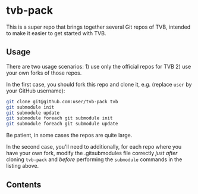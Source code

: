 # tvb-pack

This is a super repo that brings together several Git repos of TVB,
intended to make it easier to get started with TVB.

## Usage

There are two usage scenarios: 1) use only the official repos for
TVB 2) use your own forks of those repos. 

In the first case, you should fork this repo and clone it, e.g.
(replace `user` by your GitHub username):

```bash
git clone git@github.com:user/tvb-pack tvb
git submodule init
git submodule update
git submodule foreach git submodule init
git submodule foreach git submodule update
```

Be patient, in some cases the repos are quite large.

In the second case, you'll need to additionally, for each repo 
where you have your own fork, modify the .gitsubmodules file correctly
*just after* cloning `tvb-pack` and 
*before* performing the `submodule` commands in the listing above.

## Contents



